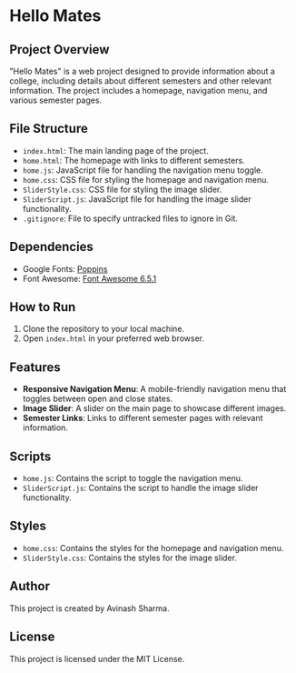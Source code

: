 # Hello Mates

## Project Overview

"Hello Mates" is a web project designed to provide information about a college, including details about different semesters and other relevant information. The project includes a homepage, navigation menu, and various semester pages.

## File Structure

-   `index.html`: The main landing page of the project.
-   `home.html`: The homepage with links to different semesters.
-   `home.js`: JavaScript file for handling the navigation menu toggle.
-   `home.css`: CSS file for styling the homepage and navigation menu.
-   `SliderStyle.css`: CSS file for styling the image slider.
-   `SliderScript.js`: JavaScript file for handling the image slider functionality.
-   `.gitignore`: File to specify untracked files to ignore in Git.

## Dependencies

-   Google Fonts: [Poppins](https://fonts.googleapis.com/css2?family=Poppins:wght@200;300;400;600;700&family=Ubuntu:wght@300;400;500;700&display=swap)
-   Font Awesome: [Font Awesome 6.5.1](https://cdnjs.cloudflare.com/ajax/libs/font-awesome/6.5.1/css/all.min.css)

## How to Run

1. Clone the repository to your local machine.
2. Open `index.html` in your preferred web browser.

## Features

-   **Responsive Navigation Menu**: A mobile-friendly navigation menu that toggles between open and close states.
-   **Image Slider**: A slider on the main page to showcase different images.
-   **Semester Links**: Links to different semester pages with relevant information.

## Scripts

-   `home.js`: Contains the script to toggle the navigation menu.
-   `SliderScript.js`: Contains the script to handle the image slider functionality.

## Styles

-   `home.css`: Contains the styles for the homepage and navigation menu.
-   `SliderStyle.css`: Contains the styles for the image slider.

## Author

This project is created by Avinash Sharma.

## License

This project is licensed under the MIT License.
